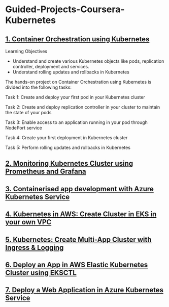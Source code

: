 # Guided-Projects-Coursera-Kubernetes

## [1. Container Orchestration using Kubernetes](https://github.com/gjkaur/Guided-Projects-Coursera-Kubernetes/tree/main/Container%20Orchestration%20using%20Kubernetes)

Learning Objectives
- Understand and create various Kubernetes objects like pods, replication controller, deployment and services.
- Understand rolling updates and rollbacks in Kubernetes

The hands-on project on Container Orchestration using Kubernetes is divided into the following tasks:

Task 1: Create and deploy your first pod in your Kubernetes cluster

Task 2: Create and deploy replication controller in your cluster to maintain the state of your pods

Task 3: Enable access to an application running in your pod through NodePort service 

Task 4: Create your first deployment in Kubernetes cluster

Task 5: Perform rolling updates and rollbacks in Kubernetes

## [2. Monitoring Kubernetes Cluster using Prometheus and Grafana](https://github.com/gjkaur/Guided-Projects-Coursera-Kubernetes/tree/main/Monitoring%20Kubernetes%20Cluster%20using%20Prometheus%20and%20Grafana)

## [3. Containerised app development with Azure Kubernetes Service](https://github.com/gjkaur/Guided-Projects-Coursera-Kubernetes/tree/main/Containerised%20app%20development%20with%20Azure%20Kubernetes%20Service)

## [4. Kubernetes in AWS: Create Cluster in EKS in your own VPC](https://github.com/gjkaur/Guided-Projects-Coursera-Kubernetes/tree/main/Kubernetes%20in%20AWS:%20Create%20Cluster%20in%20EKS%20in%20your%20own%20VPC)

## [5. Kubernetes: Create Multi-App Cluster with Ingress & Logging](https://github.com/gjkaur/Guided-Projects-Coursera-Kubernetes/tree/main/Kubernetes:%20Create%20Multi-App%20Cluster%20with%20Ingress%20&%20Logging)

## [6. Deploy an App in AWS Elastic Kubernetes Cluster using EKSCTL](https://github.com/gjkaur/Guided-Projects-Coursera-Kubernetes/tree/main/Deploy%20an%20App%20in%20AWS%20Elastic%20Kubernetes%20Cluster%20using%20EKSCTL)

## [7. Deploy a Web Application in Azure Kubernetes Service](https://github.com/gjkaur/Guided-Projects-Coursera-Kubernetes/tree/main/Deploy%20a%20Web%20Application%20in%20Azure%20Kubernetes%20Service)
